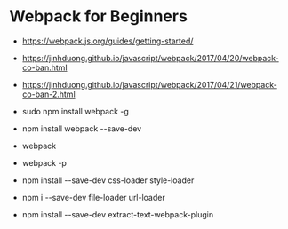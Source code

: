 # Webpack for Beginners

- https://webpack.js.org/guides/getting-started/
- https://jinhduong.github.io/javascript/webpack/2017/04/20/webpack-co-ban.html
- https://jinhduong.github.io/javascript/webpack/2017/04/21/webpack-co-ban-2.html

- sudo npm install webpack -g
- npm install webpack --save-dev

- webpack
- webpack -p

- npm install --save-dev css-loader style-loader
- npm i --save-dev file-loader url-loader

- npm install --save-dev extract-text-webpack-plugin
